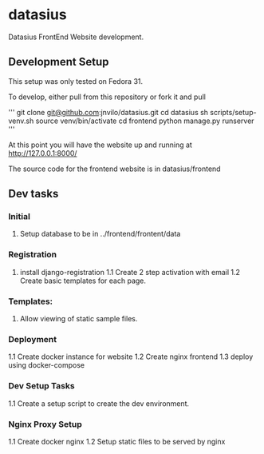 # datasius
Datasius FrontEnd Website development. 

## Development Setup 

This setup was only tested on Fedora 31. 

To develop, either pull from this repository or fork it and pull 

'''
git clone git@github.com:jnvilo/datasius.git
cd datasius
sh scripts/setup-venv.sh 
source venv/bin/activate
cd frontend
python manage.py runserver
'''

At this point you will have the website up and running at http://127.0.0.1:8000/

The source code for the frontend website is in datasius/frontend


## Dev tasks

### Initial
1. Setup database to be in ../frontend/frontent/data

### Registration
1. install django-registration
1.1 Create 2 step activation with email 
1.2 Create basic templates for each page. 

### Templates:
1. Allow viewing of static sample files.


### Deployment

1.1 Create docker instance for website
1.2 Create nginx frontend
1.3 deploy using docker-compose 


### Dev Setup Tasks

1.1 Create a setup script to create the dev environment. 

### Nginx Proxy Setup

1.1 Create docker nginx 
1.2 Setup static files to be served by nginx